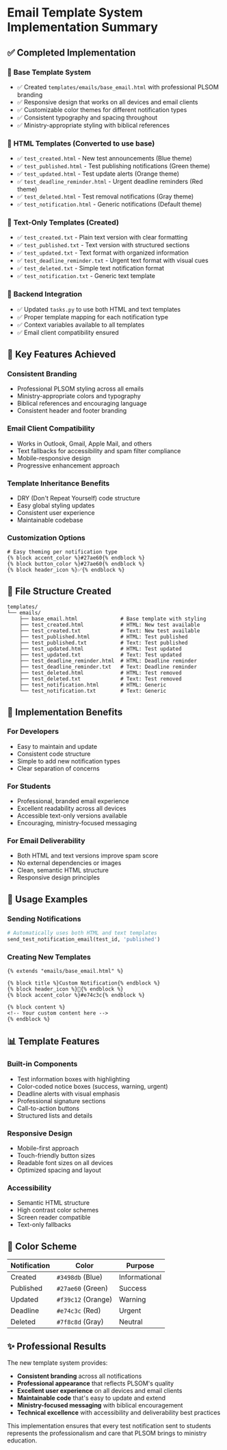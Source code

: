 # Email Template System Implementation Summary

## ✅ Completed Implementation

### 🎨 **Base Template System**
- ✅ Created `templates/emails/base_email.html` with professional PLSOM branding
- ✅ Responsive design that works on all devices and email clients
- ✅ Customizable color themes for different notification types
- ✅ Consistent typography and spacing throughout
- ✅ Ministry-appropriate styling with biblical references

### 📧 **HTML Templates (Converted to use base)**
- ✅ `test_created.html` - New test announcements (Blue theme)
- ✅ `test_published.html` - Test publishing notifications (Green theme)
- ✅ `test_updated.html` - Test update alerts (Orange theme)
- ✅ `test_deadline_reminder.html` - Urgent deadline reminders (Red theme)
- ✅ `test_deleted.html` - Test removal notifications (Gray theme)
- ✅ `test_notification.html` - Generic notifications (Default theme)

### 📝 **Text-Only Templates (Created)**
- ✅ `test_created.txt` - Plain text version with clear formatting
- ✅ `test_published.txt` - Text version with structured sections
- ✅ `test_updated.txt` - Text format with organized information
- ✅ `test_deadline_reminder.txt` - Urgent text format with visual cues
- ✅ `test_deleted.txt` - Simple text notification format
- ✅ `test_notification.txt` - Generic text template

### 🔧 **Backend Integration**
- ✅ Updated `tasks.py` to use both HTML and text templates
- ✅ Proper template mapping for each notification type
- ✅ Context variables available to all templates
- ✅ Email client compatibility ensured

## 🎯 **Key Features Achieved**

### **Consistent Branding**
- Professional PLSOM styling across all emails
- Ministry-appropriate colors and typography
- Biblical references and encouraging language
- Consistent header and footer branding

### **Email Client Compatibility**
- Works in Outlook, Gmail, Apple Mail, and others
- Text fallbacks for accessibility and spam filter compliance
- Mobile-responsive design
- Progressive enhancement approach

### **Template Inheritance Benefits**
- DRY (Don't Repeat Yourself) code structure
- Easy global styling updates
- Consistent user experience
- Maintainable codebase

### **Customization Options**
```django
# Easy theming per notification type
{% block accent_color %}#27ae60{% endblock %}
{% block button_color %}#27ae60{% endblock %}
{% block header_icon %}✅{% endblock %}
```

## 📁 **File Structure Created**

```
templates/
└── emails/
    ├── base_email.html              # Base template with styling
    ├── test_created.html            # HTML: New test available
    ├── test_created.txt             # Text: New test available
    ├── test_published.html          # HTML: Test published
    ├── test_published.txt           # Text: Test published
    ├── test_updated.html            # HTML: Test updated
    ├── test_updated.txt             # Text: Test updated
    ├── test_deadline_reminder.html  # HTML: Deadline reminder
    ├── test_deadline_reminder.txt   # Text: Deadline reminder
    ├── test_deleted.html            # HTML: Test removed
    ├── test_deleted.txt             # Text: Test removed
    ├── test_notification.html       # HTML: Generic
    └── test_notification.txt        # Text: Generic
```

## 🚀 **Implementation Benefits**

### **For Developers**
- Easy to maintain and update
- Consistent code structure
- Simple to add new notification types
- Clear separation of concerns

### **For Students**
- Professional, branded email experience
- Excellent readability across all devices
- Accessible text-only versions available
- Encouraging, ministry-focused messaging

### **For Email Deliverability**
- Both HTML and text versions improve spam score
- No external dependencies or images
- Clean, semantic HTML structure
- Responsive design principles

## 🔧 **Usage Examples**

### **Sending Notifications**
```python
# Automatically uses both HTML and text templates
send_test_notification_email(test_id, 'published')
```

### **Creating New Templates**
```django
{% extends "emails/base_email.html" %}

{% block title %}Custom Notification{% endblock %}
{% block header_icon %}🎉{% endblock %}
{% block accent_color %}#e74c3c{% endblock %}

{% block content %}
<!-- Your custom content here -->
{% endblock %}
```

## 📊 **Template Features**

### **Built-in Components**
- Test information boxes with highlighting
- Color-coded notice boxes (success, warning, urgent)
- Deadline alerts with visual emphasis
- Professional signature sections
- Call-to-action buttons
- Structured lists and details

### **Responsive Design**
- Mobile-first approach
- Touch-friendly button sizes
- Readable font sizes on all devices
- Optimized spacing and layout

### **Accessibility**
- Semantic HTML structure
- High contrast color schemes
- Screen reader compatible
- Text-only fallbacks

## 🎨 **Color Scheme**

| Notification | Color | Purpose |
|-------------|-------|---------|
| Created | `#3498db` (Blue) | Informational |
| Published | `#27ae60` (Green) | Success |
| Updated | `#f39c12` (Orange) | Warning |
| Deadline | `#e74c3c` (Red) | Urgent |
| Deleted | `#7f8c8d` (Gray) | Neutral |

## ✨ **Professional Results**

The new template system provides:
- **Consistent branding** across all notifications
- **Professional appearance** that reflects PLSOM's quality
- **Excellent user experience** on all devices and email clients
- **Maintainable code** that's easy to update and extend
- **Ministry-focused messaging** with biblical encouragement
- **Technical excellence** with accessibility and deliverability best practices

This implementation ensures that every test notification sent to students represents the professionalism and care that PLSOM brings to ministry education.

